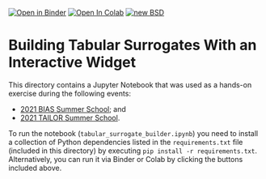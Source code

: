 [![Open in Binder](https://mybinder.org/badge_logo.svg)](https://mybinder.org/v2/gh/fat-forensics/resources/master?filepath=tabular_surrogate_builder)
[![Open In Colab](https://colab.research.google.com/assets/colab-badge.svg)](https://colab.research.google.com/github/fat-forensics/resources/blob/master/)
[![new BSD](https://img.shields.io/github/license/fat-forensics/resources.svg)](https://github.com/fat-forensics/resources/blob/master/LICENCE)

# Building Tabular Surrogates With an Interactive Widget #

This directory contains a Jupyter Notebook that was used as a hands-on exercise
during the following events:

* [2021 BIAS Summer School][2021_bias-summer-school]; and
* [2021 TAILOR Summer School][2021_tailor-summer-school].

To run the notebook (`tabular_surrogate_builder.ipynb`) you need to install a
collection of Python dependencies listed in the `requirements.txt` file
(included in this directory) by executing `pip install -r requirements.txt`.
Alternatively, you can run it via Binder or Colab by clicking the buttons
included above.

[2021_tailor-summer-school]: https://events.fat-forensics.org/2021_tailor-summer-school/
[2021_bias-summer-school]: https://events.fat-forensics.org/2021_bias/
